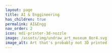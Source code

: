 ```yaml
---
layout: page
title: AI & Enggineering
has_children: true
permalink: AI&Engg
nav_order: 2
icon: mdi-printer-3d-nozzle
image: /assets/img/undraw_art_museum_8or4.svg
image_alt: Art that's probably not 3D printed
---
```

